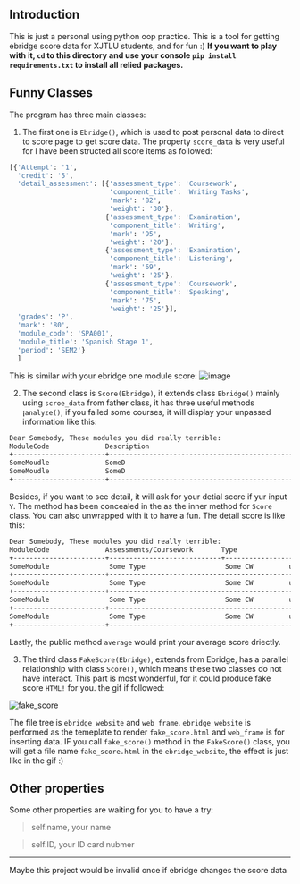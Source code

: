 ## Introduction


This is just a personal using python oop practice. This is a tool for getting ebridge score data for XJTLU students, and for fun :) **If you want to play with it, `cd` to this directory and use your console `pip install requirements.txt` to install all relied packages.**


## Funny Classes

The program has three main classes:
1. The first one is `Ebridge()`, which is used to post personal data to direct to score page to get score data. The property `score_data` is very useful for I have been structed all score items as followed:  
```python
[{'Attempt': '1',
  'credit': '5',
  'detail_assessment': [{'assessment_type': 'Coursework',
                         'component_title': 'Writing Tasks',
                         'mark': '82',
                         'weight': '30'},
                        {'assessment_type': 'Examination',
                         'component_title': 'Writing',
                         'mark': '95',
                         'weight': '20'},
                        {'assessment_type': 'Examination',
                         'component_title': 'Listening',
                         'mark': '69',
                         'weight': '25'},
                        {'assessment_type': 'Coursework',
                         'component_title': 'Speaking',
                         'mark': '75',
                         'weight': '25'}],
  'grades': 'P',
  'mark': '80',
  'module_code': 'SPA001',
  'module_title': 'Spanish Stage 1',
  'period': 'SEM2'}
  ]
  ```
  This is similar with your ebridge one module score:
  ![image](http://ww3.sinaimg.cn/large/0060lm7Tly1fko0vy0flrj31kw0enacu.jpg)

2. The second class is `Score(Ebridge)`, it extends class `Ebridge()` mainly using `scroe_data` from father class, it has three useful methods ¡`analyze()`, if you failed some courses, it will display your unpassed information like this: 
```txt
Dear Somebody, These modules you did really terrible: 
ModuleCode              Description                                                     YourScore
+-----------------------+----------------------------------------------------------------+----------+
SomeMoudle              SomeD                                                             Score under 40
SomeMoudle              SomeD                                                             Score under 40
+-----------------------+----------------------------------------------------------------+----------+
```

Besides, if you want to see detail, it will ask for your detial score if yur input `Y`. The method has been concealed in the as the inner method for `Score` class. You can also unwrapped with it to have a fun. The detail score is like this:
```txt
Dear Somebody, These modules you did really terrible: 
ModuleCode              Assessments/Coursework       Type                YourScore
+-----------------------+----------------------------+-----------------+----------+
SomeModule               Some Type                    Some CW         under 40
+-----------------------+----------------------------------------------+----------+
SomeModule               Some Type                    Some CW         under 40
+-----------------------+----------------------------------------------+----------+
SomeModule               Some Type                    Some CW         under 40
+-----------------------+----------------------------------------------+----------+
SomeModule               Some Type                    Some CW         under 40
+-----------------------+----------------------------------------------+----------+
```

Lastly, the public method `average` would print your average score driectly. 

3. The third class `FakeScore(Ebridge)`, extends from Ebridge, has a parallel relationship with class `Score()`, which means these two classes do not have interact. This part is most wonderful, for it could produce fake score `HTML!` for you. the gif if followed:

![fake_score](http://ww3.sinaimg.cn/large/0060lm7Tly1fkqabf09j3g30qo0f04qs.gif)


The file tree is `ebridge_website` and `web_frame`. `ebridge_website` is performed as the temeplate to render `fake_score.html` and `web_frame` is for inserting data. IF you call `fake_score()` method in the `FakeScore()` class, you will get a file name `fake_score.html` in the `ebridge_website`, the effect is just like in the gif :) 


## Other properties

Some other properties are waiting for you to have a try:

> self.name, your name

> self.ID, your ID card nubmer

-----

Maybe this project would be invalid once if ebridge changes the score data
